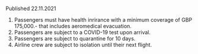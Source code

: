 Published 22.11.2021
1. Passengers must have health inrirance with a minimum coverage of GBP 175,000.- that includes aeromedical evacuation.
2. Passengers are subject to a COVID-19 test upon arrival.
3. Passengers are subject to quarantine for 10 days.
4. Airline crew are subject to isolation until their next flight.